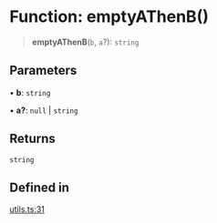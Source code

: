 # Function: emptyAThenB()

> **emptyAThenB**(`b`, `a`?): `string`

## Parameters

• **b**: `string`

• **a?**: `null` \| `string`

## Returns

`string`

## Defined in

[utils.ts:31](https://github.com/mbti-nf-team/frontend-libraries/blob/3916286534b50dbdcab9c2145adbaa464419b886/packages/core/src/utils.ts#L31)
